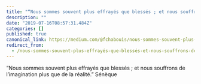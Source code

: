 ```yaml
---
title: "“Nous sommes souvent plus effrayés que blessés ; et nous souffrons de l’imagination plus que de la…"
description: ""
date: "2019-07-16T08:57:31.484Z"
categories: []
published: true
canonical_link: https://medium.com/@fchabouis/nous-sommes-souvent-plus-effray%C3%A9s-que-bless%C3%A9s-et-nous-souffrons-de-limagination-plus-que-de-la-b6f38c3a012b
redirect_from:
  - /nous-sommes-souvent-plus-effrayés-que-blessés-et-nous-souffrons-de-limagination-plus-que-de-la-b6f38c3a012b
---
```


“Nous sommes souvent plus effrayés que blessés ; et nous souffrons de l’imagination plus que de la réalité.” Sénèque
